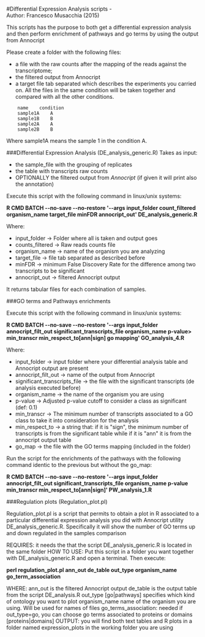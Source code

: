 #Differential Expression Analysis scripts -  
Author: Francesco Musacchia (2015)

This scripts has the purpose to both get a differential expression analysis and then perform enrichment of pathways and go terms by using the output from Annocript

Please create a folder with the following files:

- a file with the raw counts after the mapping of the reads against the transcriptome;
- the filtered output from Annocript
- a target file tab separated which describes the experiments you carried on.
	All the files in the same condition will be taken together and compared with all the other conditions.

```
	name	condition
	sample1A	A
	sample1B	B
	sample2A	A
	sample2B	B
```

 Where sample1A means the sample 1 in the condition A.

###Differential Expression Analysis (DE_analysis_generic.R)
Takes as input:
- the sample_file with the grouping of replicates
- the table with transcripts raw counts
- OPTIONALLY the filtered output from *Annocript* (if given it will print also the annotation)

Execute this script with the following command in linux/unix systems:

**R CMD BATCH --no-save --no-restore '--args input_folder  count_filtered organism\_name target_file minFDR annocript\_out' DE\_analysis\_generic.R**

Where:
- input_folder -> Folder where all is taken and output goes
- counts_filtered -> Raw reads counts file
- organism_name -> name of the organism you are analyzing
- target_file -> file tab separated as described before
- minFDR -> minimum False Discovery Rate for the difference among two transcripts to be significant
- annocript_out -> filtered Annocript output

It returns tabular files for each combination of samples.

###GO terms and Pathways enrichments 

Execute this script with the following command in linux/unix systems:

**R CMD BATCH --no-save --no-restore '--args input\_folder annocript\_filt\_out significant\_transcripts\_file organism\_name p-value> min\_transcr min\_respect\_to[ann|sign] go mapping' GO\_analysis_4.R**

Where:
- input_folder -> input folder where your differential analysis table and Annocript output are present
- annocript\_filt\_out -> name of the output from Annocript
- significant\_transcripts\_file -> the file with the significant transcripts (de analysis executed before)
- organism\_name -> the name of the organism you are using
- p-value -> Adjusted p-value cutoff to consider a class as significant (def: 0.1)
- min\_transcr -> The minimum number of transcripts associated to a GO class to take it into consideration for the analysis
- min\_respect\_to -> a string that: if it is "sign", the minimum number of transcripts is from the significant table  while if it is "ann" it is from the annocript output table
- go_map -> the file with the GO terms mapping (included in the folder)

Run the script for the enrichments of the pathways with the following command identic to the previous but without the go_map:

**R CMD BATCH --no-save --no-restore '--args  input_folder annocript_filt_out significant_transcripts_file organism_name p-value min_transcr min_respect_to[ann|sign]' PW\_analysis\_1.R**

###Regulation plots (Regulation_plot.pl)

Regulation_plot.pl is a script that permits to obtain a plot in R associated to a particular differential expression analysis you did with Annocript utility DE_analysis_generic.R. Specifically it will show the number of GO terms up and down regulated in the samples comparison


REQUIRES: it needs the that the script DE_analysis_generic.R is located in the same folder
HOW TO USE: Put this script in a folder you want together with DE_analysis_generic.R and open a terminal. Then execute:

**perl regulation_plot.pl ann_out de_table out_type organism_name go_term_association**

WHERE: 
  ann_out is the filtered Annocript output
  de_table is the output table from the script DE_analysis.R 
  out_type [go|pathways] specifies which kind of ontology you want to plot
  organism_name name of the organism you are using. Will be used for names of files
  go_terms_association: needed if out_type=go, you can choose go terms associated to proteins or domains [proteins|domains]
OUTPUT: you will find both text tables and R plots in a folder named expression_plots in the working folder you are using
